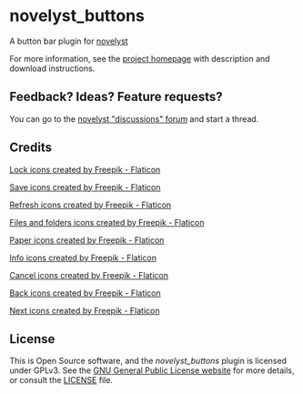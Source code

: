 # novelyst_buttons

A button bar plugin for [novelyst](https://peter88213.github.io/novelyst)


For more information, see the [project homepage](https://peter88213.github.io/novelyst_buttons) with description and download instructions.

## Feedback? Ideas? Feature requests?

You can go to the [novelyst "discussions" forum](https://github.com/peter88213/novelyst/discussions) and start a thread.

## Credits

[Lock icons created by Freepik - Flaticon](https://www.flaticon.com/free-icons/lock)

[Save icons created by Freepik - Flaticon](https://www.flaticon.com/free-icons/save)

[Refresh icons created by Freepik - Flaticon](https://www.flaticon.com/free-icons/refresh)

[Files and folders icons created by Freepik - Flaticon](https://www.flaticon.com/free-icons/files-and-folders)

[Paper icons created by Freepik - Flaticon](https://www.flaticon.com/free-icons/paper)

[Info icons created by Freepik - Flaticon](https://www.flaticon.com/free-icons/info)

[Cancel icons created by Freepik - Flaticon](https://www.flaticon.com/free-icons/cancel)

[Back icons created by Freepik - Flaticon](https://www.flaticon.com/free-icons/back)

[Next icons created by Freepik - Flaticon](https://www.flaticon.com/free-icons/next)

## License

This is Open Source software, and the *novelyst_buttons* plugin is licensed under GPLv3. See the
[GNU General Public License website](https://www.gnu.org/licenses/gpl-3.0.en.html) for more
details, or consult the [LICENSE](https://github.com/peter88213/novelyst_buttons/blob/main/LICENSE) file.
